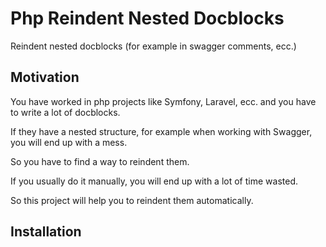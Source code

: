# Php Reindent Nested Docblocks
Reindent nested docblocks (for example in swagger comments, ecc.)

## Motivation

You have worked in php projects like Symfony, Laravel, ecc. and you have to write a lot of docblocks. 

If they have a nested structure, for example when working with Swagger, you will end up with a mess.

So you have to find a way to reindent them.

If you usually do it manually, you will end up with a lot of time wasted.

So this project will help you to reindent them automatically.

## Installation



